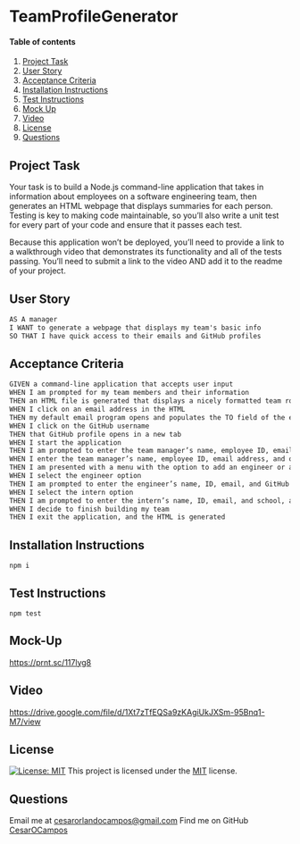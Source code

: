 # TeamProfileGenerator

#### Table of contents

1. [Project Task](#project-task)
2. [User Story](#user-story)
3. [Acceptance Criteria](#acceptance-criteria)
4. [Installation Instructions](#installation-instructions)
5. [Test Instructions](#test-instructions)
6. [Mock Up](#mock-up)
7. [Video](#video)
8. [License](#license)
9. [Questions](#questions)

## Project Task

Your task is to build a Node.js command-line application that takes in information about employees on a software engineering team, then generates an HTML webpage that displays summaries for each person. Testing is key to making code maintainable, so you’ll also write a unit test for every part of your code and ensure that it passes each test.

Because this application won’t be deployed, you’ll need to provide a link to a walkthrough video that demonstrates its functionality and all of the tests passing. You’ll need to submit a link to the video AND add it to the readme of your project.


## User Story

```md
AS A manager
I WANT to generate a webpage that displays my team's basic info
SO THAT I have quick access to their emails and GitHub profiles
```

## Acceptance Criteria

```md
GIVEN a command-line application that accepts user input
WHEN I am prompted for my team members and their information
THEN an HTML file is generated that displays a nicely formatted team roster based on user input
WHEN I click on an email address in the HTML
THEN my default email program opens and populates the TO field of the email with the address
WHEN I click on the GitHub username
THEN that GitHub profile opens in a new tab
WHEN I start the application
THEN I am prompted to enter the team manager’s name, employee ID, email address, and office number
WHEN I enter the team manager’s name, employee ID, email address, and office number
THEN I am presented with a menu with the option to add an engineer or an intern or to finish building my team
WHEN I select the engineer option
THEN I am prompted to enter the engineer’s name, ID, email, and GitHub username, and I am taken back to the menu
WHEN I select the intern option
THEN I am prompted to enter the intern’s name, ID, email, and school, and I am taken back to the menu
WHEN I decide to finish building my team
THEN I exit the application, and the HTML is generated
```

## Installation Instructions
```npm i```

## Test Instructions
```npm test```
    
## Mock-Up

https://prnt.sc/117lyg8

## Video

https://drive.google.com/file/d/1Xt7zTfEQSa9zKAgiUkJXSm-95Bnq1-M7/view

## License 
[![License: MIT](https://img.shields.io/badge/License-MIT-yellow.svg)](https://opensource.org/licenses/MIT) This project is licensed under the [MIT](https://opensource.org/licenses/MIT) license.
    
## Questions
Email me at cesarorlandocampos@gmail.com
Find me on GitHub [CesarOCampos](http://github.com/CesarOCampos)
